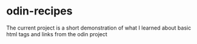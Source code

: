 # odin-recipes

The current project is a short demonstration of what I learned about basic html tags and links from the odin project
